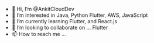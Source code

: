 - 👋 Hi, I’m @AnkitCloudDev
- 👀 I’m interested in Java, Python Flutter, AWS, JavaScript
- 🌱 I’m currently learning Flutter, and React.js
- 💞️ I’m looking to collaborate on ... Flutter
- 📫 How to reach me ...

<!---
AnkitCloudDev/AnkitCloudDev is a ✨ special ✨ repository because its `README.md` (this file) appears on your GitHub profile.
You can click the Preview link to take a look at your changes.
--->
